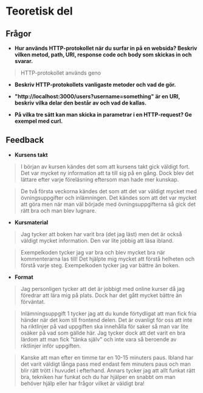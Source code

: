 # Teoretisk del
## Frågor
- **Hur används HTTP-protokollet när du surfar in på en websida? Beskriv vilken metod, path, URI, response code och body som skickas in och svarar.**<br>
>HTTP-protokollet används geno

- **Beskriv HTTP-protokollets vanligaste metoder och vad de gör.**

- **"http://localhost:3000/users?username=something" är en URI, beskriv vilka delar den består av och vad de kallas.**

- **På vilka tre sätt kan man skicka in parametrar i en HTTP-request? Ge exempel med curl.**

## Feedback
- **Kursens takt**
>I början av kursen kändes det som att kursens takt gick väldigt fort. Det var mycket ny information att ta till sig på en gång. Dock blev det lättare efter varje föreläsning eftersom man hade mer kunskap. 

>De två första veckorna kändes det som att det var väldigt mycket med övningsuppgifter och inlämningen. Det kändes som att det var mycket att göra men när man väl började med övningsuppgifterna så gick det rätt bra och man blev lugnare. 


- **Kursmaterial**
>Jag tycker att boken har varit bra (det jag läst) men det är också väldigt mycket information. Den var lite jobbig att läsa ibland. 

>Exempelkoden tycker jag var bra och blev mycket bra när kommenterarna las till! Det hjälpte mig mycket att förstå helheten och förstå varje steg. Exempelkoden tycker jag var bättre än boken. 


- **Format**
>Jag personligen tycker att det är jobbigt med online kurser då jag föredrar att lära mig på plats. Dock har det gått mycket bättre än förväntat. 

>Inlämningsuppgift 1 tycker jag att du kunde förtydligat att man fick fria händer när det kom till frontend delen. Det är ovanligt för oss att inte ha riktlinjer på vad uppgiften ska innehålla för saker så man var lite osäker på vad som gällde här. Jag tycker dock att det varit en bra lärdom att man fick "tänka själv" och inte vara så beroende av riktlinjer inför uppgiften. 

>Kanske att man efter en timme tar en 10-15 minuters paus. Ibland har det varit väldigt långa pass med endast fem minuters paus och man blir rätt trött i huvudet i efterhand. Annars tycker jag att allt funkat rätt bra, tekniken har funkat och du har hjälper en snabbt om man behöver hjälp eller har frågor vilket är väldigt bra! 